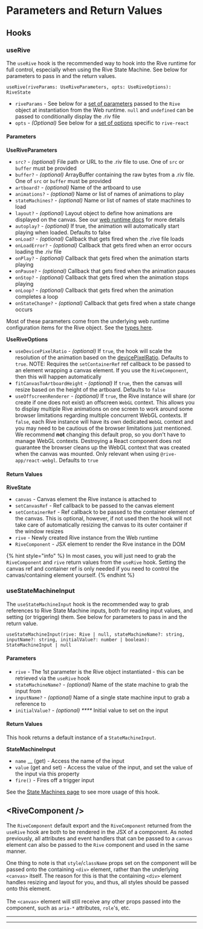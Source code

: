 # Parameters and Return Values

## Hooks

### useRive

The `useRive` hook is the recommended way to hook into the Rive runtime for full control, especially when using the Rive State Machine. See below for parameters to pass in and the return values.

`useRive(riveParams: UseRiveParameters, opts: UseRiveOptions): RiveState`

* `riveParams` - See below for a [set of parameters](parameters-and-return-values.md#riveparams) passed to the `Rive` object at instantiation from the Web runtime. `null` and `undefined` can be passed to conditionally display the .riv file
* `opts` - _(Optional)_ See below for a [set of options](parameters-and-return-values.md#opts) specific to `rive-react`

#### Parameters

**UseRiveParameters**

* `src?` - _(optional)_ File path or URL to the .riv file to use. One of `src` or `buffer` must be provided
* `buffer?` - _(optional)_ ArrayBuffer containing the raw bytes from a .riv file. One of `src` or `buffer` must be provided
* `artboard?` - _(optional)_ Name of the artboard to use
* `animations?` - _(optional)_ Name or list of names of animations to play
* `stateMachines?` - _(optional)_ Name or list of names of state machines to load
* `layout?` - _(optional)_ Layout object to define how animations are displayed on the canvas. See our [web runtime docs](https://github.com/rive-app/rive-wasm#layout) for more details
* `autoplay?` - _(optional)_ If true, the animation will automatically start playing when loaded. Defaults to false
* `onLoad?` - _(optional)_ Callback that gets fired when the .rive file loads
* `onLoadError?` - _(optional)_ Callback that gets fired when an error occurs loading the .riv file
* `onPlay?` - _(optional)_ Callback that gets fired when the animation starts playing
* `onPause?` - _(optional)_ Callback that gets fired when the animation pauses
* `onStop?` - _(optional)_ Callback that gets fired when the animation stops playing
* `onLoop?` - _(optional)_ Callback that gets fired when the animation completes a loop
* `onStateChange?` - _(optional)_ Callback that gets fired when a state change occurs

Most of these parameters come from the underlying web runtime configuration items for the Rive object. See the [types here](https://github.com/rive-app/rive-wasm/blob/master/js/src/rive.ts#L842).

**UseRiveOptions**

* `useDevicePixelRatio` - _(optional)_ If `true`, the hook will scale the resolution of the animation based on the [devicePixelRatio](https://developer.mozilla.org/en-US/docs/Web/API/Window/devicePixelRatio). Defaults to `true`. NOTE: Requires the `setContainerRef` ref callback to be passed to an element wrapping a canvas element. If you use the `RiveComponent`, then this will happen automatically
* `fitCanvasToArtboardHeight` - _(optional)_ If `true`, then the canvas will resize based on the height of the artboard. Defaults to `false`
* `useOffscreenRenderer` - _(optional)_ If `true`, the Rive instance will share (or create if one does not exist) an offscreen `WebGL` context. This allows you to display multiple Rive animations on one screen to work around some browser limitations regarding multiple concurrent WebGL contexts. If `false`, each Rive instance will have its own dedicated `WebGL` context and you may need to be cautious of the browser limitations just mentioned. We recommend **not** changing this default prop, so you don't have to manage WebGL contexts. Destroying a React component does not guarantee the browser cleans up the WebGL context that was created when the canvas was mounted. Only relevant when using `@rive-app/react-webgl`. Defaults to `true`

#### Return Values

**RiveState**

* `canvas` - Canvas element the Rive instance is attached to
* `setCanvasRef` - Ref callback to be passed to the canvas element
* `setContainerRef` - Ref callback to be passed to the container element of the canvas. This is optional, however, if not used then the hook will not take care of automatically resizing the canvas to its outer container if the window resizes
* `rive` - Newly created Rive instance from the Web runtime
* `RiveComponent` - JSX element to render the Rive instance in the DOM

{% hint style="info" %}
In most cases, you will just need to grab the `RiveComponent` and `rive` return values from the `useRive` hook. Setting the canvas ref and container ref is only needed if you need to control the canvas/containing element yourself.
{% endhint %}

### useStateMachineInput

The `useStateMachineInput` hook is the recommended way to grab references to Rive State Machine inputs, both for reading input values, and setting (or triggering) them. See below for parameters to pass in and the return value.

`useStateMachineInput(rive: Rive | null, stateMachineName?: string, inputName?: string, initialValue?: number | boolean): StateMachineInput | null`

#### Parameters

* `rive` - The 1st parameter is the Rive object instantiated - this can be retrieved via the `useRive` hook
* `stateMachineName?` - _(optional)_ Name of the state machine to grab the input from
* `inputName?` - _(optional)_ Name of a single state machine input to grab a reference to
* `initialValue?` - _(optional) ****_ Initial value to set on the input

#### Return Values

This hook returns a default instance of a `StateMachineInput`.

**StateMachineInput**

* `name` __ (get) - Access the name of the input
* `value` (get and set) - Access the value of the input, and set the value of the input via this property
* `fire()` - Fires off a trigger input

See the [State Machines page](../../state-machines.md) to see more usage of this hook.

## \<RiveComponent />

The `RiveComponent` default export and the `RiveComponent` returned from the `useRive` hook are both to be rendered in the JSX of a component. As noted previously, all attributes and event handlers that can be passed to a `canvas` element can also be passed to the `Rive` component and used in the same manner.

One thing to note is that `style`/`className` props set on the component will be passed onto the containing `<div>` element, rather than the underlying `<canvas>` itself. The reason for this is that the containing `<div>` element handles resizing and layout for you, and thus, all styles should be passed onto this element.\
\
The `<canvas>` element will still receive any other props passed into the component, such as `aria-*` attributes, `role`'s, etc.

****

****
